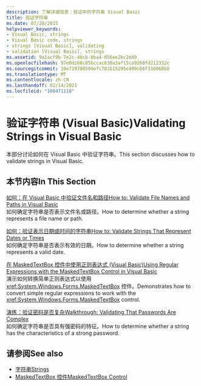 ```yaml
---
description: 了解详细信息：验证中的字符串 Visual Basic
title: 验证字符串
ms.date: 07/20/2015
helpviewer_keywords:
- Visual Basic, strings
- Visual Basic code, strings
- strings [Visual Basic], validating
- validation [Visual Basic], strings
ms.assetid: 9a1acf9b-7e2c-40cb-bba4-656ee2bc2ed0
ms.openlocfilehash: 97e0d168c85bccac630a3af15ca9260fd212332c
ms.sourcegitcommit: 10e719780594efc781b15295e499c66f316068b8
ms.translationtype: MT
ms.contentlocale: zh-CN
ms.lasthandoff: 02/14/2021
ms.locfileid: "100471118"
---
```

# <a name="validating-strings-in-visual-basic"></a><span data-ttu-id="f907b-103">验证字符串 (Visual Basic)</span><span class="sxs-lookup"><span data-stu-id="f907b-103">Validating Strings in Visual Basic</span></span>

<span data-ttu-id="f907b-104">本部分讨论如何在 Visual Basic 中验证字符串。</span><span class="sxs-lookup"><span data-stu-id="f907b-104">This section discusses how to validate strings in Visual Basic.</span></span>  
  
## <a name="in-this-section"></a><span data-ttu-id="f907b-105">本节内容</span><span class="sxs-lookup"><span data-stu-id="f907b-105">In This Section</span></span>  

 [<span data-ttu-id="f907b-106">如何：在 Visual Basic 中验证文件名和路径</span><span class="sxs-lookup"><span data-stu-id="f907b-106">How to: Validate File Names and Paths in Visual Basic</span></span>](how-to-validate-file-names-and-paths.md)  
 <span data-ttu-id="f907b-107">如何确定字符串是否表示文件名或路径。</span><span class="sxs-lookup"><span data-stu-id="f907b-107">How to determine whether a string represents a file name or path.</span></span>  
  
 [<span data-ttu-id="f907b-108">如何：验证表示日期或时间的字符串</span><span class="sxs-lookup"><span data-stu-id="f907b-108">How to: Validate Strings That Represent Dates or Times</span></span>](how-to-validate-strings-that-represent-dates-or-times.md)  
 <span data-ttu-id="f907b-109">如何确定字符串是否表示有效的日期。</span><span class="sxs-lookup"><span data-stu-id="f907b-109">How to determine whether a string represents a valid date.</span></span>  
  
 [<span data-ttu-id="f907b-110">在 MaskedTextBox 控件中使用正则表达式 (Visual Basic)</span><span class="sxs-lookup"><span data-stu-id="f907b-110">Using Regular Expressions with the MaskedTextBox Control in Visual Basic</span></span>](using-regular-expressions-with-the-maskedtextbox-control.md)  
 <span data-ttu-id="f907b-111">演示如何转换简单正则表达式以使用 <xref:System.Windows.Forms.MaskedTextBox> 控件。</span><span class="sxs-lookup"><span data-stu-id="f907b-111">Demonstrates how to convert simple regular expressions to work with the <xref:System.Windows.Forms.MaskedTextBox> control.</span></span>  
  
 [<span data-ttu-id="f907b-112">演练：验证密码是否复杂</span><span class="sxs-lookup"><span data-stu-id="f907b-112">Walkthrough: Validating That Passwords Are Complex</span></span>](walkthrough-validating-that-passwords-are-complex.md)  
 <span data-ttu-id="f907b-113">如何确定字符串是否具有强密码的特征。</span><span class="sxs-lookup"><span data-stu-id="f907b-113">How to determine whether a string has the characteristics of a strong password.</span></span>  
  
## <a name="see-also"></a><span data-ttu-id="f907b-114">请参阅</span><span class="sxs-lookup"><span data-stu-id="f907b-114">See also</span></span>

- [<span data-ttu-id="f907b-115">字符串</span><span class="sxs-lookup"><span data-stu-id="f907b-115">Strings</span></span>](index.md)
- [<span data-ttu-id="f907b-116">MaskedTextBox 控件</span><span class="sxs-lookup"><span data-stu-id="f907b-116">MaskedTextBox Control</span></span>](/dotnet/desktop/winforms/controls/maskedtextbox-control-windows-forms)
